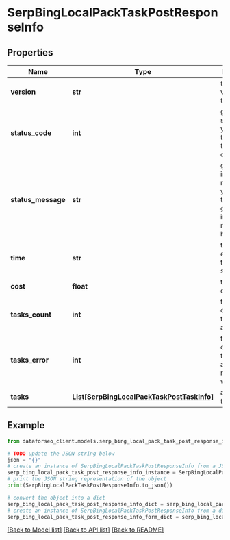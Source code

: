 # SerpBingLocalPackTaskPostResponseInfo


## Properties

Name | Type | Description | Notes
------------ | ------------- | ------------- | -------------
**version** | **str** | the current version of the API | [optional] 
**status_code** | **int** | general status code you can find the full list of the response codes here | [optional] 
**status_message** | **str** | general informational message you can find the full list of general informational messages here | [optional] 
**time** | **str** | total execution time, seconds | [optional] 
**cost** | **float** | total tasks cost, USD | [optional] 
**tasks_count** | **int** | the number of tasks in the tasks array | [optional] 
**tasks_error** | **int** | the number of tasks in the tasks array returned with an error | [optional] 
**tasks** | [**List[SerpBingLocalPackTaskPostTaskInfo]**](SerpBingLocalPackTaskPostTaskInfo.md) | array of tasks | [optional] 

## Example

```python
from dataforseo_client.models.serp_bing_local_pack_task_post_response_info import SerpBingLocalPackTaskPostResponseInfo

# TODO update the JSON string below
json = "{}"
# create an instance of SerpBingLocalPackTaskPostResponseInfo from a JSON string
serp_bing_local_pack_task_post_response_info_instance = SerpBingLocalPackTaskPostResponseInfo.from_json(json)
# print the JSON string representation of the object
print(SerpBingLocalPackTaskPostResponseInfo.to_json())

# convert the object into a dict
serp_bing_local_pack_task_post_response_info_dict = serp_bing_local_pack_task_post_response_info_instance.to_dict()
# create an instance of SerpBingLocalPackTaskPostResponseInfo from a dict
serp_bing_local_pack_task_post_response_info_form_dict = serp_bing_local_pack_task_post_response_info.from_dict(serp_bing_local_pack_task_post_response_info_dict)
```
[[Back to Model list]](../README.md#documentation-for-models) [[Back to API list]](../README.md#documentation-for-api-endpoints) [[Back to README]](../README.md)


